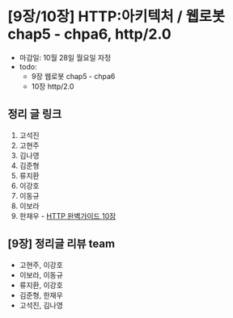# [9장/10장] HTTP:아키텍처 / 웹로봇 chap5 - chpa6, http/2.0

- 마감일: 10월 28일 월요일 자정
- todo:
  - 9장 웹로봇 chap5 - chpa6
  - 10장 http/2.0

## 정리 글 링크

1. 고석진
2. 고현주
3. 김나영
4. 김준형
5. 류지환
6. 이강호
7. 이동규
8. 이보라
9. 한재우 - [HTTP 완벽가이드 10장](https://bebiangel.github.io/2019/10/27/http-guide-chap10/)

## [9장] 정리글 리뷰 team

- 고현주, 이강호
- 이보라, 이동규
- 류지환, 이강호
- 김준형, 한재우
- 고석진, 김나영
